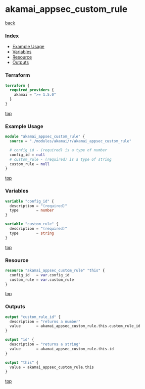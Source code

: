 # akamai_appsec_custom_rule

[back](../akamai.md)

### Index

- [Example Usage](#example-usage)
- [Variables](#variables)
- [Resource](#resource)
- [Outputs](#outputs)

### Terraform

```terraform
terraform {
  required_providers {
    akamai = ">= 1.5.0"
  }
}
```

[top](#index)

### Example Usage

```terraform
module "akamai_appsec_custom_rule" {
  source = "./modules/akamai/r/akamai_appsec_custom_rule"

  # config_id - (required) is a type of number
  config_id = null
  # custom_rule - (required) is a type of string
  custom_rule = null
}
```

[top](#index)

### Variables

```terraform
variable "config_id" {
  description = "(required)"
  type        = number
}

variable "custom_rule" {
  description = "(required)"
  type        = string
}
```

[top](#index)

### Resource

```terraform
resource "akamai_appsec_custom_rule" "this" {
  config_id   = var.config_id
  custom_rule = var.custom_rule
}
```

[top](#index)

### Outputs

```terraform
output "custom_rule_id" {
  description = "returns a number"
  value       = akamai_appsec_custom_rule.this.custom_rule_id
}

output "id" {
  description = "returns a string"
  value       = akamai_appsec_custom_rule.this.id
}

output "this" {
  value = akamai_appsec_custom_rule.this
}
```

[top](#index)